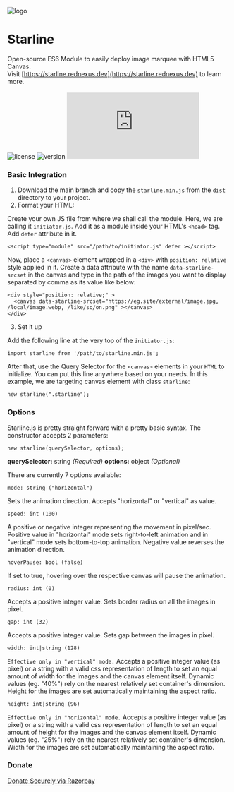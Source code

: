 ![logo](https://starline.rednexus.dev/imx/git.webp)
# Starline
Open-source ES6 Module to easily deploy image marquee with HTML5 Canvas.<br />
Visit [https://starline.rednexus.dev](https://starline.rednexus.dev) to learn more.<br />
<br />
![license](https://img.shields.io/github/license/PhoenixBWS/starline)
![version](https://img.shields.io/github/v/release/PhoenixBWS/starline)
![size](https://img.shields.io/github/size/PhoenixBWS/starline/dist/starline.min.js?label=minified&logo=javascript)

### Basic Integration
1. Download the main branch and copy the `starline.min.js` from the `dist` directory to your project.
2. Format your HTML:

Create your own JS file from where we shall call the module. Here, we are calling it `initiator.js`. Add it as a module inside your HTML's `<head>` tag. Add `defer` attribute in it.
```
<script type="module" src="/path/to/initiator.js" defer ></script>
```
Now, place a `<canvas>` element wrapped in a `<div>` with `position: relative` style applied in it. Create a data attribute with the name `data-starline-srcset` in the canvas and type in the path of the images you want to display separated by comma as its value like below:
```
<div style="position: relative;" >
  <canvas data-starline-srcset="https://eg.site/external/image.jpg, /local/image.webp, /like/so/on.png" ></canvas>
</div>
```
3. Set it up

Add the following line at the very top of the `initiator.js`:
```
import starline from '/path/to/starline.min.js';
```
After that, use the Query Selector for the `<canvas>` elements in your `HTML` to initialize. You can put this line anywhere based on your needs. In this example, we are targeting canvas element with class `starline`:
```
new starline(".starline");
```

### Options
Starline.js is pretty straight forward with a pretty basic syntax. The constructor accepts 2 parameters:
```
new starline(querySelector, options);
```

**querySelector:** string _(Required)_
**options:** object _(Optional)_

There are currently 7 options available:

```
mode: string ("horizontal")
```
Sets the animation direction. Accepts "horizontal" or "vertical" as value.

```
speed: int (100)
```
A positive or negative integer representing the movement in pixel/sec. Positive value in "horizontal" mode sets right-to-left animation and in "vertical" mode sets bottom-to-top animation. Negative value reverses the animation direction.

```
hoverPause: bool (false)
```
If set to true, hovering over the respective canvas will pause the animation.

```
radius: int (0)
```
Accepts a positive integer value. Sets border radius on all the images in pixel.

```
gap: int (32)
```
Accepts a positive integer value. Sets gap between the images in pixel.

```
width: int|string (128)
```
`Effective only in "vertical" mode.` Accepts a positive integer value (as pixel) or a string with a valid css representation of length to set an equal amount of width for the images and the canvas element itself. Dynamic values (eg. "40%") rely on the nearest relatively set container's dimension. Height for the images are set automatically maintaining the aspect ratio.

```
height: int|string (96)
```
`Effective only in "horizontal" mode.` Accepts a positive integer value (as pixel) or a string with a valid css representation of length to set an equal amount of height for the images and the canvas element itself. Dynamic values (eg. "25%") rely on the nearest relatively set container's dimension. Width for the images are set automatically maintaining the aspect ratio.

### Donate
[Donate Securely via Razorpay](https://rzp.io/l/wwBSX4qM)
